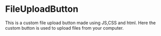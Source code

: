 # FileUploadButton
This is a custom file upload button made using JS,CSS and html. Here the custom button is used to upload files from your computer.
